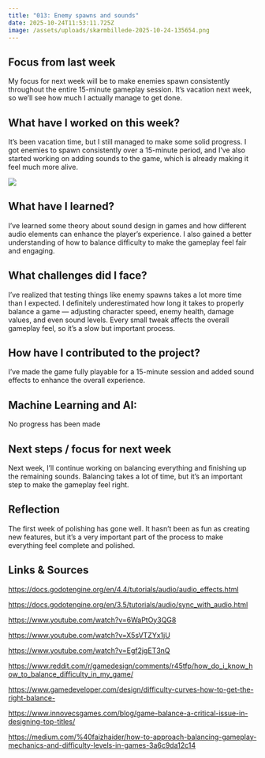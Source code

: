 ```yaml
---
title: "013: Enemy spawns and sounds"
date: 2025-10-24T11:53:11.725Z
image: /assets/uploads/skærmbillede-2025-10-24-135654.png
---
```

## Focus from last week

My focus for next week will be to make enemies spawn consistently throughout the entire 15-minute gameplay session. It’s vacation next week, so we’ll see how much I actually manage to get done.

## What have I worked on this week?[](https://portfolionbjerre.netlify.app/006-feedback-from-po-astar-algorithm-and-procedural-generated-maps/#what-have-i-worked-on-this-week "Permalink")

It’s been vacation time, but I still managed to make some solid progress. I got enemies to spawn consistently over a 15-minute period, and I’ve also started working on adding sounds to the game, which is already making it feel much more alive.

![](/assets/uploads/skærmbillede-2025-10-24-135654.png)

## What have I learned?[](https://portfolionbjerre.netlify.app/006-feedback-from-po-astar-algorithm-and-procedural-generated-maps/#what-have-i-learned "Permalink")

I’ve learned some theory about sound design in games and how different audio elements can enhance the player’s experience. I also gained a better understanding of how to balance difficulty to make the gameplay feel fair and engaging.

## What challenges did I face?[](https://portfolionbjerre.netlify.app/006-feedback-from-po-astar-algorithm-and-procedural-generated-maps/#what-challenges-did-i-face "Permalink")

I’ve realized that testing things like enemy spawns takes a lot more time than I expected. I definitely underestimated how long it takes to properly balance a game — adjusting character speed, enemy health, damage values, and even sound levels. Every small tweak affects the overall gameplay feel, so it’s a slow but important process.

## How have I contributed to the project?[](https://portfolionbjerre.netlify.app/006-feedback-from-po-astar-algorithm-and-procedural-generated-maps/#how-have-i-contributed-to-the-project "Permalink")

I’ve made the game fully playable for a 15-minute session and added sound effects to enhance the overall experience.

## Machine Learning and AI:[](https://portfolionbjerre.netlify.app/006-feedback-from-po-astar-algorithm-and-procedural-generated-maps/#machine-learning-and-ai "Permalink")

No progress has been made

## Next steps / focus for next week[](https://portfolionbjerre.netlify.app/006-feedback-from-po-astar-algorithm-and-procedural-generated-maps/#next-steps--focus-for-next-week "Permalink")

Next week, I’ll continue working on balancing everything and finishing up the remaining sounds. Balancing takes a lot of time, but it’s an important step to make the gameplay feel right.

## Reflection[](https://portfolionbjerre.netlify.app/006-feedback-from-po-astar-algorithm-and-procedural-generated-maps/#reflection "Permalink")

The first week of polishing has gone well. It hasn’t been as fun as creating new features, but it’s a very important part of the process to make everything feel complete and polished.

## Links & Sources

https://docs.godotengine.org/en/4.4/tutorials/audio/audio_effects.html


https://docs.godotengine.org/en/3.5/tutorials/audio/sync_with_audio.html


https://www.youtube.com/watch?v=6WaPtOy3QG8


https://www.youtube.com/watch?v=X5sVTZYx1jU


https://www.youtube.com/watch?v=Egf2jgET3nQ


https://www.reddit.com/r/gamedesign/comments/r45tfp/how_do_i_know_how_to_balance_difficulty_in_my_game/


https://www.gamedeveloper.com/design/difficulty-curves-how-to-get-the-right-balance-


https://www.innovecsgames.com/blog/game-balance-a-critical-issue-in-designing-top-titles/


https://medium.com/%40faizhaider/how-to-approach-balancing-gameplay-mechanics-and-difficulty-levels-in-games-3a6c9da12c14